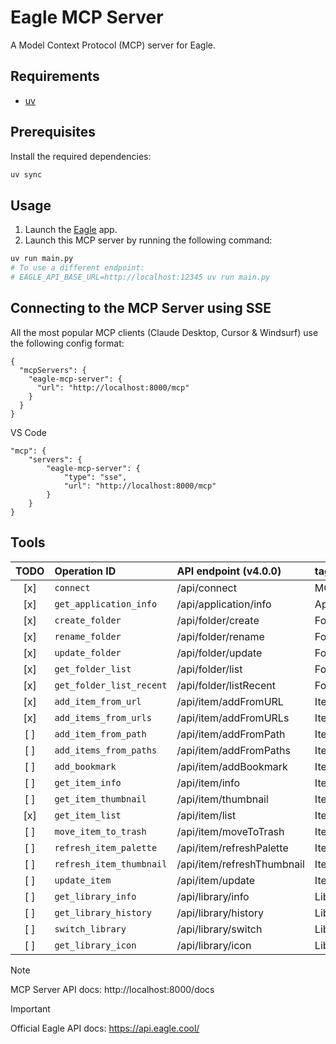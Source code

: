# Eagle MCP Server

A Model Context Protocol (MCP) server for Eagle.

## Requirements

- [uv](https://docs.astral.sh/uv/)

## Prerequisites

Install the required dependencies:

```bash
uv sync
```

## Usage

1. Launch the [Eagle](https://eagle.cool/) app.
2. Launch this MCP server by running the following command:

```bash
uv run main.py
# To use a different endpoint:
# EAGLE_API_BASE_URL=http://localhost:12345 uv run main.py
```


## Connecting to the MCP Server using SSE

All the most popular MCP clients (Claude Desktop, Cursor & Windsurf) use the following config format:

```
{
  "mcpServers": {
    "eagle-mcp-server": {
      "url": "http://localhost:8000/mcp"
    }
  }
}
```

VS Code

```
"mcp": {
    "servers": {
        "eagle-mcp-server": {
            "type": "sse",
            "url": "http://localhost:8000/mcp"
        }
    }
}
```

## Tools

| TODO | Operation ID             | API endpoint (v4.0.0)      | tag         |
|:----:|:-------------------------|:---------------------------|:------------|
| [x]  | `connect`                | /api/connect               | MCP         |
| [x]  | `get_application_info`   | /api/application/info      | Application |
| [x]  | `create_folder`          | /api/folder/create         | Folder      |
| [x]  | `rename_folder`          | /api/folder/rename         | Folder      |
| [x]  | `update_folder`          | /api/folder/update         | Folder      |
| [x]  | `get_folder_list`        | /api/folder/list           | Folder      |
| [x]  | `get_folder_list_recent` | /api/folder/listRecent     | Folder      |
| [x]  | `add_item_from_url`      | /api/item/addFromURL       | Item        |
| [x]  | `add_items_from_urls`    | /api/item/addFromURLs      | Item        |
| [ ]  | `add_item_from_path`     | /api/item/addFromPath      | Item        |
| [ ]  | `add_items_from_paths`   | /api/item/addFromPaths     | Item        |
| [ ]  | `add_bookmark`           | /api/item/addBookmark      | Item        |
| [ ]  | `get_item_info`          | /api/item/info             | Item        |
| [ ]  | `get_item_thumbnail`     | /api/item/thumbnail        | Item        |
| [x]  | `get_item_list`          | /api/item/list             | Item        |
| [ ]  | `move_item_to_trash`     | /api/item/moveToTrash      | Item        |
| [ ]  | `refresh_item_palette`   | /api/item/refreshPalette   | Item        |
| [ ]  | `refresh_item_thumbnail` | /api/item/refreshThumbnail | Item        |
| [ ]  | `update_item`            | /api/item/update           | Item        |
| [ ]  | `get_library_info`       | /api/library/info          | Library     |
| [ ]  | `get_library_history`    | /api/library/history       | Library     |
| [ ]  | `switch_library`         | /api/library/switch        | Library     |
| [ ]  | `get_library_icon`       | /api/library/icon          | Library     |

> [!NOTE]
> MCP Server API docs: http://localhost:8000/docs

> [!IMPORTANT]
> Official Eagle API docs: https://api.eagle.cool/
